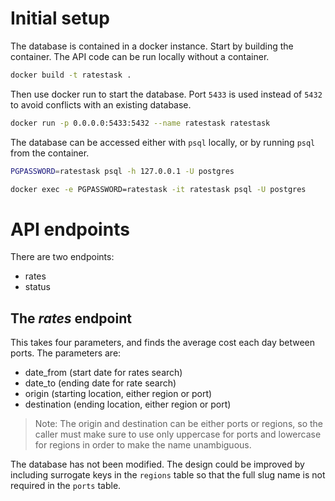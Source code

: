 
# Initial setup
The database is contained in a docker instance. Start by building the container. 
The API code can be run locally without a container.

```bash
docker build -t ratestask .
```

Then use docker run to start the database. Port `5433` is used instead of `5432`
to avoid conflicts with an existing database.
```bash
docker run -p 0.0.0.0:5433:5432 --name ratestask ratestask
```

The database can be accessed either with `psql` locally, or by running `psql` 
from the container.

```bash
PGPASSWORD=ratestask psql -h 127.0.0.1 -U postgres
```

```bash
docker exec -e PGPASSWORD=ratestask -it ratestask psql -U postgres
```

# API endpoints
There are two endpoints:
* rates
* status

## The _rates_ endpoint
This takes four parameters, and finds the average cost each day between ports.
The parameters are:
* date_from (start date for rates search)
* date_to (ending date for rate search)
* origin (starting location, either region or port)
* destination (ending location, either region or port)

> Note: The origin and destination can be either ports or regions, so the caller
> must make sure to use only uppercase for ports and lowercase for regions in order
> to make the name unambiguous.

The database has not been modified. The design could be improved by including
surrogate keys in the `regions` table so that the full slug name is not required in the `ports` table.